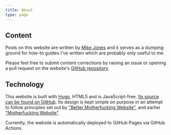 ```yaml
---
title: About
type: page
---
```


## Content

Posts on this website are written by [Mike Jones](https://github.com/n7st) and it serves as a dumping ground for how-to
guides I've written which are probably only useful to me.

Please feel free to submit content corrections by raising an issue or opening a pull request on the website's
[GitHub repository](https://github.com/n7st/netsplit.uk).

## Technology

This website is built with [Hugo](https://gohugo.io), HTML5 and is JavaScript-free. [Its source can be found on GitHub](https://github.com/n7st/netsplit.uk).
Its design is kept simple on purpose in an attempt to follow principles set out by ["Better Motherfucking Website"](http://bettermotherfuckingwebsite.com/),
and earlier ["Motherfucking Website"](https://motherfuckingwebsite.com).

Currently, the website is automatically deployed to GitHub Pages via GitHub Actions.

